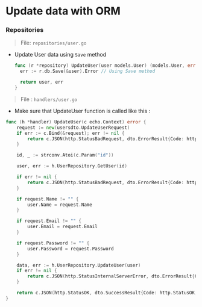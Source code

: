 # Update data with ORM

### Repositories

> File: `repositories/user.go`

- Update User data using `Save` method

  ```go
  func (r *repository) UpdateUser(user models.User) (models.User, error) {
    err := r.db.Save(&user).Error // Using Save method

    return user, err
  }
  ```

> File : `handlers/user.go`

- Make sure that UpdateUser function is called like this : 

```go
func (h *handler) UpdateUser(c echo.Context) error {
	request := new(usersdto.UpdateUserRequest)
	if err := c.Bind(&request); err != nil {
		return c.JSON(http.StatusBadRequest, dto.ErrorResult{Code: http.StatusBadRequest, Message: err.Error()})
	}

	id, _ := strconv.Atoi(c.Param("id"))

	user, err := h.UserRepository.GetUser(id)

	if err != nil {
		return c.JSON(http.StatusBadRequest, dto.ErrorResult{Code: http.StatusBadRequest, Message: err.Error()})
	}

	if request.Name != "" {
		user.Name = request.Name
	}

	if request.Email != "" {
		user.Email = request.Email
	}

	if request.Password != "" {
		user.Password = request.Password
	}

	data, err := h.UserRepository.UpdateUser(user)
	if err != nil {
		return c.JSON(http.StatusInternalServerError, dto.ErrorResult{Code: http.StatusInternalServerError, Message: err.Error()})
	}

	return c.JSON(http.StatusOK, dto.SuccessResult{Code: http.StatusOK, Data: convertResponse(data)})
}
```
